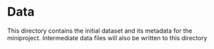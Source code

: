 # **Data**

This directory contains the initial dataset and its metadata for the miniproject. Intermediate data files will also be written to this directory